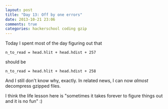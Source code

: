 ```yaml
---
layout: post
title: "Day 13: Off by one errors"
date: 2013-10-21 23:06
comments: true
categories: hackerschool coding gzip
---
```


Today I spent most of the day figuring out that

~~~
n_to_read = head.hlit + head.hdist + 257
~~~

should be

~~~
n_to_read = head.hlit + head.hdist + 258
~~~

And I still don't know why, exactly. In related news, I can now *almost*
decompress gzipped files.

I think the life lesson here is "sometimes it takes forever to figure
things out and it is no fun" :)
